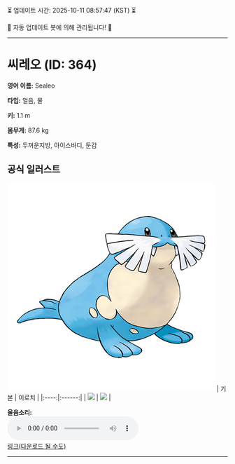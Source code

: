
⏳ 업데이트 시간: 2025-10-11 08:57:47 (KST) ⏳

🤖 자동 업데이트 봇에 의해 관리됩니다! 🤖

---

# 씨레오 (ID: 364)
**영어 이름:** Sealeo

**타입:** 얼음, 물

**키:** 1.1 m

**몸무게:** 87.6 kg

**특성:** 두꺼운지방, 아이스바디, 둔감

## 공식 일러스트
![](https://raw.githubusercontent.com/PokeAPI/sprites/master/sprites/pokemon/other/official-artwork/364.png)
| 기본 | 이로치 |
|:----:|:------:|
| <img src="http://play.pokemonshowdown.com/sprites/ani/sealeo.gif" width="200"> | <img src="http://play.pokemonshowdown.com/sprites/ani-shiny/sealeo.gif" width="200"> |

**울음소리:**<br><audio controls src="https://raw.githubusercontent.com/PokeAPI/cries/main/cries/pokemon/latest/364.ogg"></audio><br> [링크(다운로드 될 수도)](https://raw.githubusercontent.com/PokeAPI/cries/main/cries/pokemon/latest/364.ogg)


---
